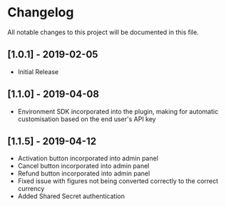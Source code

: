 # Changelog
All notable changes to this project will be documented in this file.

## [1.0.1] - 2019-02-05
- Initial Release

## [1.1.0] - 2019-04-08
- Environment SDK incorporated into the plugin, making for automatic 
customisation based on the end user's API key

## [1.1.5] - 2019-04-12
- Activation button incorporated into admin panel
- Cancel button incorporated into admin panel
- Refund button incorporated into admin panel
- Fixed issue with figures not being converted correctly to the
correct currency
- Added Shared Secret authentication